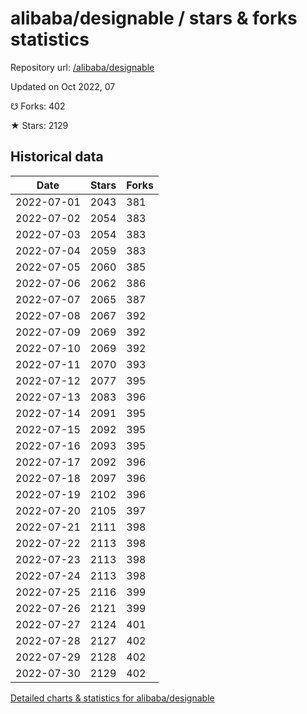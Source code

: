 # alibaba/designable / stars & forks statistics

Repository url: [/alibaba/designable](https://github.com/alibaba/designable)

Updated on Oct 2022, 07

☋ Forks: 402

★ Stars: 2129

## Historical data
| Date | Stars | Forks |
|------|-------|-------|
| 2022-07-01 | 2043 | 381 | 
| 2022-07-02 | 2054 | 383 | 
| 2022-07-03 | 2054 | 383 | 
| 2022-07-04 | 2059 | 383 | 
| 2022-07-05 | 2060 | 385 | 
| 2022-07-06 | 2062 | 386 | 
| 2022-07-07 | 2065 | 387 | 
| 2022-07-08 | 2067 | 392 | 
| 2022-07-09 | 2069 | 392 | 
| 2022-07-10 | 2069 | 392 | 
| 2022-07-11 | 2070 | 393 | 
| 2022-07-12 | 2077 | 395 | 
| 2022-07-13 | 2083 | 396 | 
| 2022-07-14 | 2091 | 395 | 
| 2022-07-15 | 2092 | 395 | 
| 2022-07-16 | 2093 | 395 | 
| 2022-07-17 | 2092 | 396 | 
| 2022-07-18 | 2097 | 396 | 
| 2022-07-19 | 2102 | 396 | 
| 2022-07-20 | 2105 | 397 | 
| 2022-07-21 | 2111 | 398 | 
| 2022-07-22 | 2113 | 398 | 
| 2022-07-23 | 2113 | 398 | 
| 2022-07-24 | 2113 | 398 | 
| 2022-07-25 | 2116 | 399 | 
| 2022-07-26 | 2121 | 399 | 
| 2022-07-27 | 2124 | 401 | 
| 2022-07-28 | 2127 | 402 | 
| 2022-07-29 | 2128 | 402 | 
| 2022-07-30 | 2129 | 402 | 


[Detailed charts & statistics for alibaba/designable](https://reviewgithub.com/rep/alibaba/designable)
